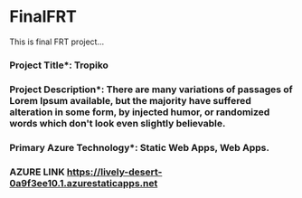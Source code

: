 # FinalFRT
This is final FRT project...

### Project Title*: Tropiko

### Project Description*: There are many variations of passages of Lorem Ipsum available, but the majority have suffered alteration in some form, by injected humor, or randomized words which don't look even slightly believable.

### Primary Azure Technology*: Static Web Apps, Web Apps.


### AZURE LINK https://lively-desert-0a9f3ee10.1.azurestaticapps.net
